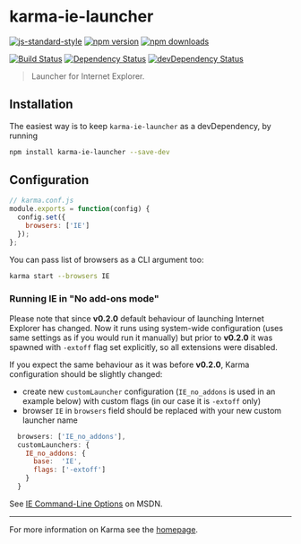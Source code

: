 # karma-ie-launcher

[![js-standard-style](https://img.shields.io/badge/code%20style-standard-brightgreen.svg?style=flat-square)](https://github.com/karma-runner/karma-ie-launcher)
 [![npm version](https://img.shields.io/npm/v/karma-ie-launcher.svg?style=flat-square)](https://www.npmjs.com/package/karma-ie-launcher) [![npm downloads](https://img.shields.io/npm/dm/karma-ie-launcher.svg?style=flat-square)](https://www.npmjs.com/package/karma-ie-launcher)

[![Build Status](https://img.shields.io/travis/karma-runner/karma-ie-launcher/master.svg?style=flat-square)](https://travis-ci.org/karma-runner/karma-ie-launcher) [![Dependency Status](https://img.shields.io/david/karma-runner/karma-ie-launcher.svg?style=flat-square)](https://david-dm.org/karma-runner/karma-ie-launcher) [![devDependency Status](https://img.shields.io/david/dev/karma-runner/karma-ie-launcher.svg?style=flat-square)](https://david-dm.org/karma-runner/karma-ie-launcher#info=devDependencies)

> Launcher for Internet Explorer.

## Installation

The easiest way is to keep `karma-ie-launcher` as a devDependency, by running

```bash
npm install karma-ie-launcher --save-dev
```

## Configuration
```js
// karma.conf.js
module.exports = function(config) {
  config.set({
    browsers: ['IE']
  });
};
```

You can pass list of browsers as a CLI argument too:
```bash
karma start --browsers IE
```

### Running IE in "No add-ons mode"

Please note that since **v0.2.0** default behaviour of launching Internet Explorer has changed.
Now it runs using system-wide configuration (uses same settings as if you would run it manually) but prior to **v0.2.0** it was spawned with `-extoff` flag set explicitly, so all extensions were disabled.

If you expect the same behaviour as it was before **v0.2.0**, Karma configuration should be slightly changed:
- create new `customLauncher` configuration (`IE_no_addons` is used in an example below) with custom flags (in our case it is `-extoff` only)
- browser `IE` in `browsers` field should be replaced with your new custom launcher name
```js
  browsers: ['IE_no_addons'],
  customLaunchers: {
    IE_no_addons: {
      base:  'IE',
      flags: ['-extoff']
    }
  }
```

See [IE Command-Line Options] on MSDN.

----

For more information on Karma see the [homepage].


[homepage]: http://karma-runner.github.com
[Specifying legacy document modes]: http://msdn.microsoft.com/en-us/library/ie/jj676915(v=vs.85).aspx
[IE Command-Line Options]: https://msdn.microsoft.com/en-us/library/hh826025(v=vs.85).aspx
